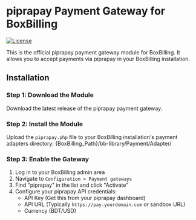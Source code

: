 # piprapay Payment Gateway for BoxBilling

[![License](https://img.shields.io/badge/license-Apache%202.0-blue.svg)](LICENSE)

This is the official piprapay payment gateway module for BoxBilling. It allows you to accept payments via piprapay in your BoxBilling installation.

## Installation

### Step 1: Download the Module
Download the latest release of the piprapay payment gateway.

### Step 2: Install the Module
Upload the `piprapay.php` file to your BoxBilling installation's payment adapters directory: {BoxBilling_Path}/bb-library/Payment/Adapter/

### Step 3: Enable the Gateway
1. Log in to your BoxBilling admin area
2. Navigate to `Configuration > Payment gateways`
3. Find "piprapay" in the list and click "Activate"
4. Configure your piprapay API credentials:
   - API Key (Get this from your piprapay dashboard)
   - API URL (Typically `https://pay.yourdomain.com` or sandbox URL)
   - Currency (BDT/USD)
